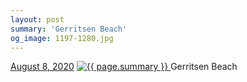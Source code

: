 ```yaml
---
layout: post
summary: 'Gerritsen Beach'
og_image: 1197-1280.jpg
---
```


<p>
  <time>
    <a href="/1197">August 8, 2020</a>
  </time>
  <a href="/1197">
    <img src="{{ site.assets_url }}/1197-640.jpg" srcset="{{ site.assets_url }}/1197-320.jpg 320w, {{ site.assets_url }}/1197-640.jpg 640w, {{ site.assets_url }}/1197-960.jpg 960w, {{ site.assets_url }}/1197-1280.jpg 1280w" sizes="(min-width: 700px) 50vw, calc(100vw - 2rem)" alt="{{ page.summary }}" />
  </a>
  <span>Gerritsen Beach</span>
</p>

